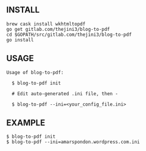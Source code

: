 ## INSTALL

```
brew cask install wkhtmltopdf
go get gitlab.com/thejini3/blog-to-pdf
cd $GOPATH/src/gitlab.com/thejini3/blog-to-pdf
go install
```


## USAGE
```
Usage of blog-to-pdf:

  $ blog-to-pdf init
  
  # Edit auto-generated .ini file, then -

  $ blog-to-pdf --ini=<your_config_file.ini>

```

## EXAMPLE

```
$ blog-to-pdf init
$ blog-to-pdf --ini=amarspondon.wordpress.com.ini
```


